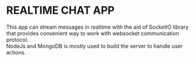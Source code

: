 # REALTIME CHAT APP
This app can stream messages in realtime with the aid of SocketIO library that provides convenient way to work with websocket communication protocol.</br>
NodeJs and MongoDB is mostly used to build the server to handle user actions.
